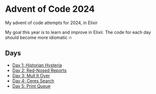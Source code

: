 # Advent of Code 2024 

My advent of code attempts for 2024, in Elixir

My goal this year is to learn and improve in Elixir. The code for each day should become more idiomatic 🔥

## Days
- [Day 1: Historian Hysteria](./lib/1historian_hysteria.ex)
- [Day 2: Red-Nosed Reports](./lib/2red_nosed_reports.ex)
- [Day 3: Mull It Over](./lib/3mull_it_over.ex)
- [Day 4: Ceres Search](./lib/4ceres_search.ex)
- [Day 5: Print Queue](./lib/5print_queue.ex)

